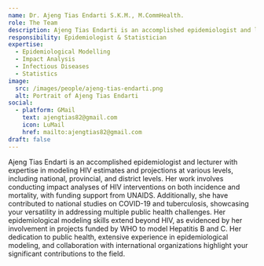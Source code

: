 ```yaml
---
name: Dr. Ajeng Tias Endarti S.K.M., M.CommHealth.
role: The Team
description: Ajeng Tias Endarti is an accomplished epidemiologist and lecturer with expertise in modeling HIV estimates and projections at various levels, including national, provincial, and district levels. Her work involves conducting impact analyses of HIV interventions on both incidence and mortality, with funding support from UNAIDS.
responsibility: Epidemiologist & Statistician
expertise:
  - Epidemiological Modelling
  - Impact Analysis
  - Infectious Diseases
  - Statistics
image:
  src: /images/people/ajeng-tias-endarti.png
  alt: Portrait of Ajeng Tias Endarti
social:
  - platform: GMail
    text: ajengtias82@gmail.com
    icon: LuMail
    href: mailto:ajengtias82@gmail.com
draft: false
---
```


Ajeng Tias Endarti is an accomplished epidemiologist and lecturer with expertise in modeling HIV estimates and projections at various levels, including national, provincial, and district levels. Her work involves conducting impact analyses of HIV interventions on both incidence and mortality, with funding support from UNAIDS. Additionally, she have contributed to national studies on COVID-19 and tuberculosis, showcasing your versatility in addressing multiple public health challenges. Her epidemiological modeling skills extend beyond HIV, as evidenced by her involvement in projects funded by WHO to model Hepatitis B and C. Her dedication to public health, extensive experience in epidemiological modeling, and collaboration with international organizations highlight your significant contributions to the field.
